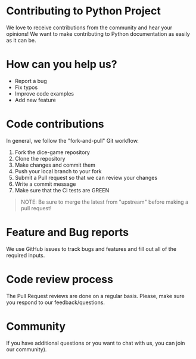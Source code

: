 # Contributing to Python Project

We love to receive contributions from the community and hear your opinions! We want to make contributing to Python documentation as easily as it can be.

# How can you help us?

* Report a bug
* Fix typos
* Improve code examples
* Add new feature

# Code contributions
In general, we follow the "fork-and-pull" Git workflow.

1. Fork the dice-game repository
2. Clone the repository
3. Make changes and commit them
4. Push your local branch to your fork
5. Submit a Pull request so that we can review your changes
6. Write a commit message
7. Make sure that the CI tests are GREEN

>NOTE: Be sure to merge the latest from "upstream" before making a pull request!

# Feature and Bug reports
We use GitHub issues to track bugs and features and fill out all of the required inputs.

# Code review process
The Pull Request reviews are done on a regular basis. 
Please, make sure you respond to our feedback/questions.

# Community
If you have additional questions or you want to chat with us, you can join our community).


